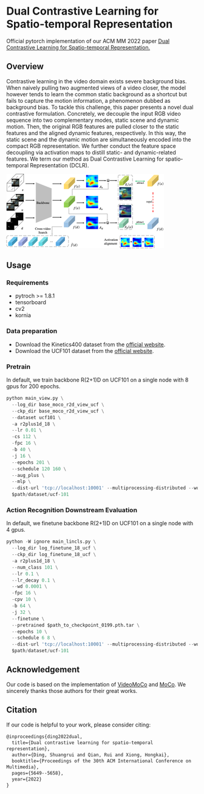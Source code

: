 # Dual Contrastive Learning for Spatio-temporal Representation
Official pytorch implementation of our ACM MM 2022 paper [Dual Contrastive Learning for Spatio-temporal Representation.](https://dl.acm.org/doi/abs/10.1145/3503161.3547783)

## Overview
Contrastive learning in the video domain exists severe background bias. When naively pulling two augmented views of a video closer, the model however tends to learn the common static background as a shortcut but fails to capture the motion information, a phenomenon dubbed as background bias. To tackle this challenge, this paper presents a novel dual contrastive formulation. Concretely, we decouple the input RGB video sequence into two complementary modes, static scene and dynamic motion. Then, the original RGB features are pulled closer to the static features and the aligned dynamic features, respectively. In this way, the static scene and the dynamic motion are simultaneously encoded into the compact RGB representation. We further conduct the feature space decoupling via activation maps to distill static- and dynamic-related features. We term our method as Dual Contrastive Learning for spatio-temporal Representation (DCLR). 

![teaser](Figure/teaser.png)

## Usage

### Requirements
- pytroch >= 1.8.1
- tensorboard
- cv2
- kornia

### Data preparation
- Download the Kinetics400 dataset from the [official website](https://deepmind.com/research/open-source/kinetics).
- Download the UCF101 dataset from the [official website](https://www.crcv.ucf.edu/data/UCF101.php).


### Pretrain
In default, we train backbone R(2+1)D on UCF101 on a single node with 8 gpus for 200 epochs. 
```python
python main_view.py \
  --log_dir base_moco_r2d_view_ucf \
  --ckp_dir base_moco_r2d_view_ucf \
  --dataset ucf101 \
  -a r2plus1d_18 \
  --lr 0.01 \
  -cs 112 \
  -fpc 16 \
  -b 40 \
  -j 16 \
  --epochs 201 \
  --schedule 120 160 \
  --aug_plus \
  --mlp \
  --dist-url 'tcp://localhost:10001' --multiprocessing-distributed --world-size 1 --rank 0 \
  $path/dataset/ucf-101
```

### Action Recognition Downstream Evaluation
In default, we finetune backbone R(2+1)D on UCF101 on a single node with 4 gpus.
```python
python -W ignore main_lincls.py \
  --log_dir log_finetune_18_ucf \
  --ckp_dir log_finetune_18_ucf \
  -a r2plus1d_18 \
  --num_class 101 \
  --lr 0.1 \
  --lr_decay 0.1 \
  --wd 0.0001 \
  -fpc 16 \
  -cpv 10 \
  -b 64 \
  -j 32 \
  --finetune \
  --pretrained $path_to_checkpoint_0199.pth.tar \
  --epochs 10 \
  --schedule 6 8 \
  --dist-url 'tcp://localhost:10001' --multiprocessing-distributed --world-size 1 --rank 0 \
  $path/dataset/ucf-101
```

## Acknowledgement
Our code is based on the implementation of [VideoMoCo](https://github.com/tinapan-pt/VideoMoCo) and [MoCo](https://github.com/facebookresearch/moco). We sincerely thanks those authors for their great works.


## Citation
If our code is helpful to your work, please consider citing:
```
@inproceedings{ding2022dual,
  title={Dual contrastive learning for spatio-temporal representation},
  author={Ding, Shuangrui and Qian, Rui and Xiong, Hongkai},
  booktitle={Proceedings of the 30th ACM International Conference on Multimedia},
  pages={5649--5658},
  year={2022}
}
```











